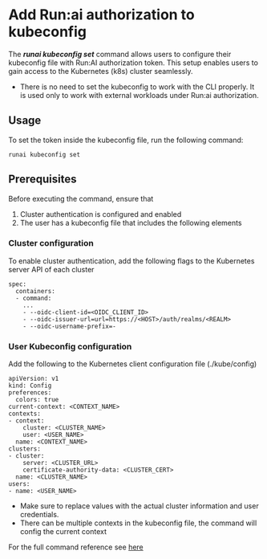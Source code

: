 # Add Run:ai authorization to kubeconfig

The ***runai kubeconfig set*** command allows users to configure their kubeconfig file with Run:AI authorization token. This setup enables users to gain access to the Kubernetes (k8s) cluster seamlessly.

* There is no need to set the kubeconfig to work with the CLI properly. It is used only to work with external workloads under Run:ai authorization.

## Usage

To set the token inside the kubeconfig file, run the following command:

```
runai kubeconfig set
```

## 

## Prerequisites

Before executing the command, ensure that

1. Cluster authentication is configured and enabled  
2. The user has a kubeconfig file that includes the following elements

### 

### Cluster configuration

To enable cluster authentication, add the following flags to the Kubernetes server API of each cluster

```
spec:
  containers:
  - command:
    ...
    - --oidc-client-id=<OIDC_CLIENT_ID>
    - --oidc-issuer-url=url=https://<HOST>/auth/realms/<REALM>
    - --oidc-username-prefix=-
```

### 

### User Kubeconfig configuration

Add the following to the Kubernetes client configuration file (./kube/config)

```
apiVersion: v1
kind: Config
preferences:
  colors: true
current-context: <CONTEXT_NAME>
contexts:
- context:
    cluster: <CLUSTER_NAME>
    user: <USER_NAME>
  name: <CONTEXT_NAME>
clusters:
- cluster:
    server: <CLUSTER_URL>
    certificate-authority-data: <CLUSTER_CERT>
  name: <CLUSTER_NAME>
users:
- name: <USER_NAME>
```

* Make sure to replace values with the actual cluster information and user credentials.  
* There can be multiple contexts in the kubeconfig file, the command will config the current context

For the full command reference see [here](http://./runai_kubeconfig_set.md)  
